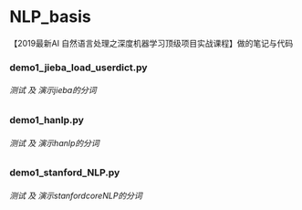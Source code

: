 # NLP_basis
【2019最新AI 自然语言处理之深度机器学习顶级项目实战课程】做的笔记与代码

###  demo1_jieba_load_userdict.py
######  测试 及 演示jieba的分词
###  demo1_hanlp.py
######  测试 及 演示hanlp的分词
###  demo1_stanford_NLP.py
######  测试 及 演示stanfordcoreNLP的分词